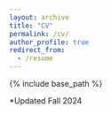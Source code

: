 ```yaml
---
layout: archive
title: "CV"
permalink: /cv/
author_profile: true
redirect_from:
  - /resume
---
```


{% include base_path %}


<object data="../files/Bortner_CV.pdf" width="1000" height="1000" type='application/pdf'></object>

*Updated Fall 2024
